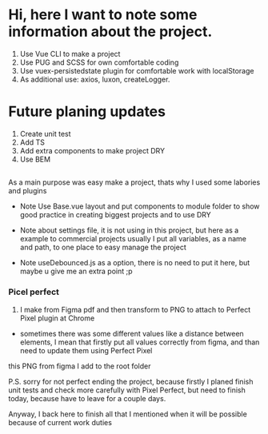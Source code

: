 # Hi, here I want to note some information about the project. 

1. Use Vue CLI to make a  project
2. Use PUG and SCSS for own comfortable coding
3. Use vuex-persistedstate plugin for comfortable work with localStorage
4. As additional use: axios, luxon, createLogger.

# Future planing updates

1. Create unit test
2. Add TS
3. Add extra components to make project DRY 
4. Use BEM

##

As a main purpose was easy make a project, 
thats why I used some labories and plugins

* Note
Use Base.vue layout and put components to module folder to show good practice in creating biggest projects and to use DRY

* Note 
about settings file, it is not using in this project, but here as a example to commercial projects
usually I put all variables, as a name and path, to one place to easy manage the project

* Note 
useDebounced.js as a option, there is no need to put it here, but maybe u give me an extra point ;p

### Picel perfect 

1. I make from Figma pdf and then transform to PNG to attach to Perfect Pixel plugin at Chrome

* sometimes there was some different values like a distance between elements, I mean that firstly put all values correctly from figma, and than need to update them using Perfect Pixel

this PNG from figma I add to the root folder


P.S. sorry for not perfect ending the project, because firstly I planed finish unit tests and check more carefully with Pixel Perfect, 
but need to finish today, because have to leave for a couple days. 

Anyway, I back here to finish all that I mentioned when it will be possible because of current work duties


